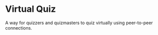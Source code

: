 # Virtual Quiz
 
A way for quizzers and quizmasters to quiz virtually using peer-to-peer connections.